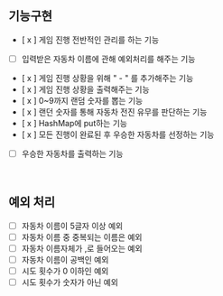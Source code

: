 ## 기능구현
- [ x ] 게임 진행 전반적인 관리를 하는 기능 
- [ ] 입력받은 자동차 이름에 관해 예외처리를 해주는 기능
- [ x ] 게임 진행 상황을 위해 " - " 를 추가해주는 기능
- [ x ] 게임 진행 상황을 출력해주는 기능
- [ x ] 0~9까지 랜덤 숫자를 뽑는 기능
- [ x ] 랜던 숫자를 통해 자동차 전진 유무를 판단하는 기능
- [ x ] HashMap에 put하는 기능
- [ x ] 모든 진행이 완료된 후 우승한 자동차를 선정하는 기능
- [ ] 우승한 자동차를 출력하는 기능 

<br> 

## 예외 처리
- [ ] 자동차 이름이 5글자 이상 예외
- [ ] 자동차 이름 중 중복되는 이름은 예외
- [ ] 자동차 이름자체가 ,로 들어오는 예외
- [ ] 자동차 이름이 공백인 예외
- [ ] 시도 횟수가 0 이하인 예외
- [ ] 시도 횟수가 숫자가 아닌 예외